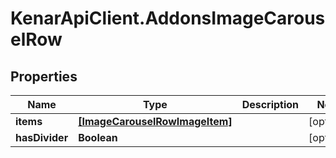 # KenarApiClient.AddonsImageCarouselRow

## Properties

Name | Type | Description | Notes
------------ | ------------- | ------------- | -------------
**items** | [**[ImageCarouselRowImageItem]**](ImageCarouselRowImageItem.md) |  | [optional] 
**hasDivider** | **Boolean** |  | [optional] 


